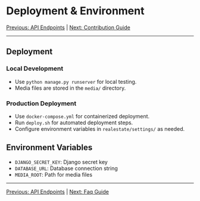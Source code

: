 # Deployment & Environment

[Previous: API Endpoints](./05-api.md) | [Next: Contribution Guide](./07-contributing.md)

---

## Deployment

### Local Development
- Use `python manage.py runserver` for local testing.
- Media files are stored in the `media/` directory.

### Production Deployment
- Use `docker-compose.yml` for containerized deployment.
- Run `deploy.sh` for automated deployment steps.
- Configure environment variables in `realestate/settings/` as needed.

## Environment Variables
- `DJANGO_SECRET_KEY`: Django secret key
- `DATABASE_URL`: Database connection string
- `MEDIA_ROOT`: Path for media files

---

[Previous: API Endpoints](./05-api.md) | [Next: Faq Guide](./07-faq.md)
